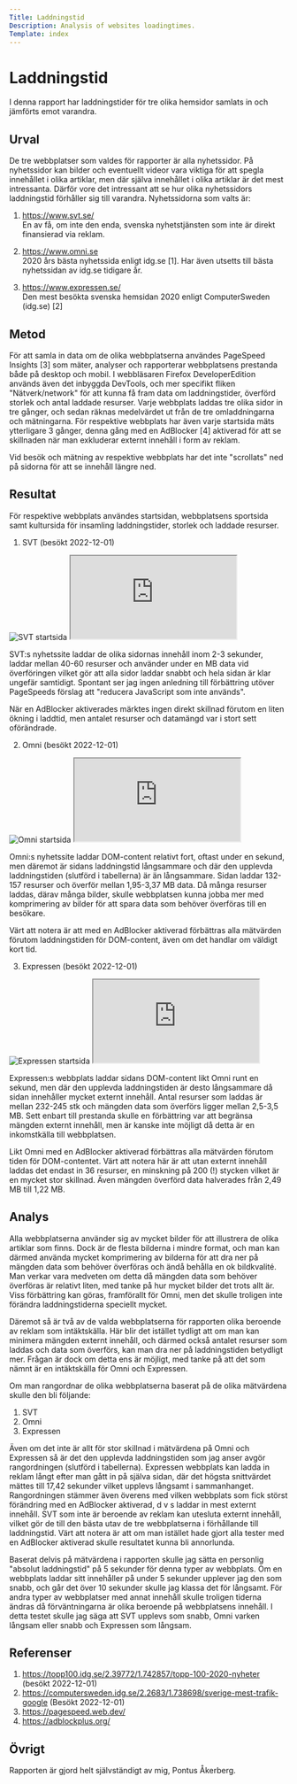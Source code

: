 ```yaml
---
Title: Laddningstid
Description: Analysis of websites loadingtimes.
Template: index
---
```


Laddningstid
=======================

I denna rapport har laddningstider för tre olika hemsidor samlats in och jämförts emot varandra.

Urval
-----------------------

De tre webbplatser som valdes för rapporter är alla nyhetssidor. På nyhetssidor kan bilder och eventuellt videor vara viktiga för att spegla innehållet i olika artiklar, men där själva innehållet i olika artiklar är det mest intressanta. Därför vore det intressant att se hur olika nyhetssidors laddningstid förhåller sig till varandra. Nyhetssidorna som valts är:

1. https://www.svt.se/
<br>En av få, om inte den enda, svenska nyhetstjänsten som inte är direkt finansierad via reklam. 

2. https://www.omni.se
<br>2020 års bästa nyhetssida enligt idg.se [1]. Har även utsetts till bästa nyhetssidan av idg.se tidigare år.

2. https://www.expressen.se/
<br>Den mest besökta svenska hemsidan 2020 enligt ComputerSweden (idg.se) [2]

Metod
-----------------------

För att samla in data om de olika webbplatserna användes PageSpeed Insights [3] som mäter, analyser och rapporterar webbplatsens prestanda både på desktop och mobil. I webbläsaren Firefox DeveloperEdition används även det inbyggda DevTools, och mer specifikt fliken "Nätverk/network" för att kunna få fram data om laddningstider, överförd storlek och antal laddade resurser. Varje webbplats laddas tre olika sidor in tre gånger, och sedan räknas medelvärdet ut från de tre omladdningarna och mätningarna. För respektive webbplats har även varje startsida mäts ytterligare 3 gånger, denna gång med en AdBlocker [4] aktiverad för att se skillnaden när man exkluderar externt innehåll i form av reklam.

Vid besök och mätning av respektive webbplats har det inte "scrollats" ned på sidorna för att se innehåll längre ned.

Resultat
-----------------------

För respektive webbplats användes startsidan, webbplatsens sportsida samt kultursida för insamling laddningstider, storlek och laddade resurser. 

1. SVT (besökt 2022-12-01)

<picture class="picture">
    <source media="(max-width: 450px)" srcset="%base_url%/image/02_load/svt-load.webp?w=600">
    <img src="%base_url%/image/02_load/svt-load.webp?w=1200" alt="SVT startsida">
</picture>


<iframe src="https://docs.google.com/spreadsheets/d/e/2PACX-1vRH0U5F9i3SpnYjen8WS2AMqkIpOjU7iKyUzTO0ygA5Fm4ONJBLjyEBkh5XenhlEhI01Kao4RYhks-7/pubhtml?gid=0&amp;single=true&amp;widget=true&amp;headers=false" title="SVT data" class="embed-data"></iframe>

SVT:s nyhetssite laddar de olika sidornas innehåll inom 2-3 sekunder, laddar mellan 40-60 resurser och använder under en MB data vid överföringen vilket gör att alla sidor laddar snabbt och hela sidan är klar ungefär samtidigt. Spontant ser jag ingen anledning till förbättring utöver PageSpeeds förslag att "reducera JavaScript som inte används".

När en AdBlocker aktiverades märktes ingen direkt skillnad förutom en liten ökning i laddtid, men antalet resurser och datamängd var i stort sett oförändrade.

2. Omni (besökt 2022-12-01)

<picture class="picture">
    <source media="(max-width: 450px)" srcset="%base_url%/image/02_load/omni-load.webp?w=600">
    <img src="%base_url%/image/02_load/omni-load.webp?w=1200" alt="Omni startsida">
</picture>

<iframe src="https://docs.google.com/spreadsheets/d/e/2PACX-1vRH0U5F9i3SpnYjen8WS2AMqkIpOjU7iKyUzTO0ygA5Fm4ONJBLjyEBkh5XenhlEhI01Kao4RYhks-7/pubhtml?gid=157068620&amp;single=true&amp;widget=true&amp;headers=false" title="Omni data" class="embed-data"></iframe>

Omni:s nyhetssite laddar DOM-content relativt fort, oftast under en sekund, men däremot är sidans laddningstid långsammare och där den upplevda laddningstiden (slutförd i tabellerna) är än långsammare. Sidan laddar 132-157 resurser och överför mellan 1,95-3,37 MB data. Då många resurser laddas, därav många bilder, skulle webbplatsen kunna jobba mer med komprimering av bilder för att spara data som behöver överföras till en besökare.

Värt att notera är att med en AdBlocker aktiverad förbättras alla mätvärden förutom laddningstiden för DOM-content, även om det handlar om väldigt kort tid.

3. Expressen (besökt 2022-12-01)

<picture class="picture">
    <source media="(max-width: 450px)" srcset="%base_url%/image/02_load/expressen-load.webp?w=600">
    <img src="%base_url%/image/02_load/expressen-load.webp?w=1200" alt="Expressen startsida">
</picture>

<iframe src="https://docs.google.com/spreadsheets/d/e/2PACX-1vRH0U5F9i3SpnYjen8WS2AMqkIpOjU7iKyUzTO0ygA5Fm4ONJBLjyEBkh5XenhlEhI01Kao4RYhks-7/pubhtml?gid=1774099255&amp;single=true&amp;widget=true&amp;headers=false" title="Expressen data" class="embed-data"></iframe>

Expressen:s webbplats laddar sidans DOM-content likt Omni runt en sekund, men där den upplevda laddningstiden är desto långsammare då sidan innehåller mycket externt innehåll. Antal resurser som laddas är mellan 232-245 stk och mängden data som överförs ligger mellan 2,5-3,5 MB. Sett enbart till prestanda skulle en förbättring var att begränsa mängden externt innehåll, men är kanske inte möjligt då detta är en inkomstkälla till webbplatsen.

Likt Omni med en AdBlocker aktiverad förbättras alla mätvärden förutom tiden för DOM-contentet. Värt att notera här är att utan externt innehåll laddas det endast in 36 resurser, en minskning på 200 (!) stycken vilket är en mycket stor skillnad. Även mängden överförd data halverades från 2,49 MB till 1,22 MB. 

Analys
-----------------------

Alla webbplatserna använder sig av mycket bilder för att illustrera de olika artiklar som finns. Dock är de flesta bilderna i mindre format, och man kan därmed använda mycket komprimering av bilderna för att dra ner på mängden data som behöver överföras och ändå behålla en ok bildkvalité. Man verkar vara medveten om detta då mängden data som behöver överföras är relativt liten, med tanke på hur mycket bilder det trots allt är. Viss förbättring kan göras, framförallt för Omni, men det skulle troligen inte förändra laddningstiderna speciellt mycket.

Däremot så är två av de valda webbplatserna för rapporten olika beroende av reklam som intäktskälla. Här blir det istället tydligt att om man kan minimera mängden externt innehåll, och därmed också antalet resurser som laddas och data som överförs, kan man dra ner på laddningstiden betydligt mer. Frågan är dock om detta ens är möjligt, med tanke på att det som nämnt är en intäktskälla för Omni och Expressen.

Om man rangordnar de olika webbplatserna baserat på de olika mätvärdena skulle den bli följande:
1. SVT
2. Omni
3. Expressen

Även om det inte är allt för stor skillnad i mätvärdena på Omni och Expressen så är det den upplevda laddningstiden som jag anser avgör rangordningen (slutförd i tabellerna). Expressen webbplats kan ladda in reklam långt efter man gått in på själva sidan, där det högsta snittvärdet mättes till 17,42 sekunder vilket upplevs långsamt i sammanhanget. Rangordningen stämmer även överens med vilken webbplats som fick störst förändring med en AdBlocker aktiverad, d v s laddar in mest externt innehåll. SVT som inte är beroende av reklam kan utesluta externt innehåll, vilket gör de till den bästa utav de tre webbplatserna i förhållande till laddningstid. Värt att notera är att om man istället hade gjort alla tester med en AdBlocker aktiverad skulle resultatet kunna bli annorlunda.

Baserat delvis på mätvärdena i rapporten skulle jag sätta en personlig "absolut laddningstid" på 5 sekunder för denna typer av webbplats. Om en webbplats laddar sitt innehåller på under 5 sekunder upplever jag den som snabb, och går det över 10 sekunder skulle jag klassa det för långsamt. För andra typer av webbplatser med annat innehåll skulle troligen tiderna ändras då förväntningarna är olika beroende på webbplatsens innehåll. I detta testet skulle jag säga att SVT upplevs som snabb, Omni varken långsam eller snabb och Expressen som långsam.

Referenser
-----------------------

1. https://topp100.idg.se/2.39772/1.742857/topp-100-2020-nyheter (besökt 2022-12-01)
2. https://computersweden.idg.se/2.2683/1.738698/sverige-mest-trafik-google (Besökt 2022-12-01)
3. https://pagespeed.web.dev/
4. https://adblockplus.org/

Övrigt
-----------------------

Rapporten är gjord helt självständigt av mig, Pontus Åkerberg.
